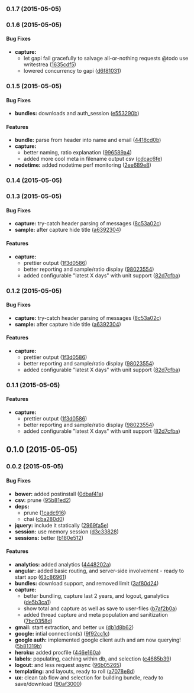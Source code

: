 ### 0.1.7 (2015-05-05)


### 0.1.6 (2015-05-05)


#### Bug Fixes

* **capture:**
  * let gapi fail gracefully to salvage all-or-nothing requests @todo use writestrea ([1635cdf5](http://github.com/electblake/node-gmail-address-bundler/commit/1635cdf5c8893adda6f039287e44fade7f81f50d))
  * lowered concurrency to gapi ([d6f81031](http://github.com/electblake/node-gmail-address-bundler/commit/d6f81031b7cd565cd3a0d5c17505daca6dcdc14a))


### 0.1.5 (2015-05-05)


#### Bug Fixes

* **bundles:** downloads and auth_session ([e553290b](http://github.com/electblake/node-gmail-address-bundler/commit/e553290bff5163a651d48bf67dd543272f22a914))


#### Features

* **bundle:** parse from header into name and email ([4418cd0b](http://github.com/electblake/node-gmail-address-bundler/commit/4418cd0b8a964b393d7da4b482c14773d9560bcd))
* **capture:**
  * better naming, ratio explanation ([996589a4](http://github.com/electblake/node-gmail-address-bundler/commit/996589a4de2454e5113c860f71c75af962fe6efc))
  * added more cool meta in filename output csv ([cdcac6fe](http://github.com/electblake/node-gmail-address-bundler/commit/cdcac6fed91478d620d5fd9942a1aeecf0f58ec3))
* **nodetime:** added nodetime perf monitoring ([2ee689e8](http://github.com/electblake/node-gmail-address-bundler/commit/2ee689e81682030c462c0bcc80509b06f3c2b87b))


### 0.1.4 (2015-05-05)


### 0.1.3 (2015-05-05)


#### Bug Fixes

* **capture:** try-catch header parsing of messages ([8c53a02c](http://github.com/electblake/node-gmail-address-bundler/commit/8c53a02cbd4fb11664ee38f37bc5f06e03c2054a))
* **sample:** after capture hide title ([a6392304](http://github.com/electblake/node-gmail-address-bundler/commit/a6392304544001186487dd267fe78eeaa7008f28))


#### Features

* **capture:**
  * prettier output ([1f3d0586](http://github.com/electblake/node-gmail-address-bundler/commit/1f3d05868e52ea6b0cc8034e677f7d5b75ff9af6))
  * better reporting and sample/ratio display ([98023554](http://github.com/electblake/node-gmail-address-bundler/commit/980235543932e8742ecb357798e26e2654fbc546))
  * added configurable "latest X days" with unit support ([82d7cfba](http://github.com/electblake/node-gmail-address-bundler/commit/82d7cfba9309fe9e992094801c65bd28bd379881))


### 0.1.2 (2015-05-05)


#### Bug Fixes

* **capture:** try-catch header parsing of messages ([8c53a02c](http://github.com/electblake/node-gmail-address-bundler/commit/8c53a02cbd4fb11664ee38f37bc5f06e03c2054a))
* **sample:** after capture hide title ([a6392304](http://github.com/electblake/node-gmail-address-bundler/commit/a6392304544001186487dd267fe78eeaa7008f28))


#### Features

* **capture:**
  * prettier output ([1f3d0586](http://github.com/electblake/node-gmail-address-bundler/commit/1f3d05868e52ea6b0cc8034e677f7d5b75ff9af6))
  * better reporting and sample/ratio display ([98023554](http://github.com/electblake/node-gmail-address-bundler/commit/980235543932e8742ecb357798e26e2654fbc546))
  * added configurable "latest X days" with unit support ([82d7cfba](http://github.com/electblake/node-gmail-address-bundler/commit/82d7cfba9309fe9e992094801c65bd28bd379881))


### 0.1.1 (2015-05-05)


#### Features

* **capture:**
  * prettier output ([1f3d0586](http://github.com/electblake/node-gmail-address-bundler/commit/1f3d05868e52ea6b0cc8034e677f7d5b75ff9af6))
  * better reporting and sample/ratio display ([98023554](http://github.com/electblake/node-gmail-address-bundler/commit/980235543932e8742ecb357798e26e2654fbc546))
  * added configurable "latest X days" with unit support ([82d7cfba](http://github.com/electblake/node-gmail-address-bundler/commit/82d7cfba9309fe9e992094801c65bd28bd379881))


## 0.1.0 (2015-05-05)


### 0.0.2 (2015-05-05)


#### Bug Fixes

* **bower:** added postinstall ([0dbaf41a](http://github.com/electblake/node-gmail-address-bundler/commit/0dbaf41ac8d860dde5707a288a1c587af50e71d7))
* **csv:** prune ([95b81ed2](http://github.com/electblake/node-gmail-address-bundler/commit/95b81ed2fe47ff07b490209126eed7f1e125f281))
* **deps:**
  * prune ([1cadc916](http://github.com/electblake/node-gmail-address-bundler/commit/1cadc91657247e69c442d249981b5fe3040143b1))
  * chai ([cba280d0](http://github.com/electblake/node-gmail-address-bundler/commit/cba280d0a3cf7621fc1f94758a8165caa38b359f))
* **jquery:** include it statically ([2969fa5e](http://github.com/electblake/node-gmail-address-bundler/commit/2969fa5eed91a5c68bee2e8007dc190f33308b1a))
* **session:** use memory session ([d3c33828](http://github.com/electblake/node-gmail-address-bundler/commit/d3c338281c41c451bea764d3d01b7f993a0358cd))
* **sessions:** better ([b180e512](http://github.com/electblake/node-gmail-address-bundler/commit/b180e51279cc9bf1d2901bb1eadd8c9f21e0c0fd))


#### Features

* **analytics:** added analytics ([4448202a](http://github.com/electblake/node-gmail-address-bundler/commit/4448202a14800ca747db6be311c7d8cdaaf40d73))
* **angular:** added basic routing, and server-side involvement - ready to start app ([63c86961](http://github.com/electblake/node-gmail-address-bundler/commit/63c86961d7345facb4c5ca8438e8960120d40629))
* **bundles:** download support, and removed limit ([3af80d24](http://github.com/electblake/node-gmail-address-bundler/commit/3af80d24efdfad996f014abac49b1d2ab9ec45c0))
* **capture:**
  * better bundling, capture last 2 years, and logout, ganalytics ([de5b3ca1](http://github.com/electblake/node-gmail-address-bundler/commit/de5b3ca18a58487a3bf5d52617e6d8006eca23c1))
  * show total and capture as well as save to user-files ([b7af2b0a](http://github.com/electblake/node-gmail-address-bundler/commit/b7af2b0af70a2a24f776a40d9e689cc9e4d6acb9))
  * added thread capture and meta population and sanitization ([7bc0358d](http://github.com/electblake/node-gmail-address-bundler/commit/7bc0358d93639a4e10a811fb03b37e0f94ad76e5))
* **gmail:** start extraction, and better ux ([db1d8b62](http://github.com/electblake/node-gmail-address-bundler/commit/db1d8b62b92efeb2bf9092bfea7f0d4d0aac13ca))
* **google:** intial connection(s) ([9f92cc1c](http://github.com/electblake/node-gmail-address-bundler/commit/9f92cc1c040ab2e0d6efb5af1ee1e48ecc50c96e))
* **google auth:** implemented google client auth and am now querying! ([5b81319b](http://github.com/electblake/node-gmail-address-bundler/commit/5b81319ba28cf944b6ed715f350e5aaf72a34e20))
* **heroku:** added procfile ([446e160a](http://github.com/electblake/node-gmail-address-bundler/commit/446e160aa42df19bfd73a59495c4516f55d8d138))
* **labels:** populating, caching within db, and selection ([c4685b39](http://github.com/electblake/node-gmail-address-bundler/commit/c4685b394b5d1af7a8e7fb4de1c27abd52b1b24d))
* **logout:** and less request async ([96b05265](http://github.com/electblake/node-gmail-address-bundler/commit/96b0526544fb5d223ba035d4e32a40cc9aa074dc))
* **templating:** and layouts, ready to roll ([a7078e8d](http://github.com/electblake/node-gmail-address-bundler/commit/a7078e8d2653577242b557cec810d4cc02e80e85))
* **ux:** clean tab flow and selection for building bundle, ready to save/download ([90af3000](http://github.com/electblake/node-gmail-address-bundler/commit/90af300032a39d60df2097f0aee8d9a4fdde92fc))

